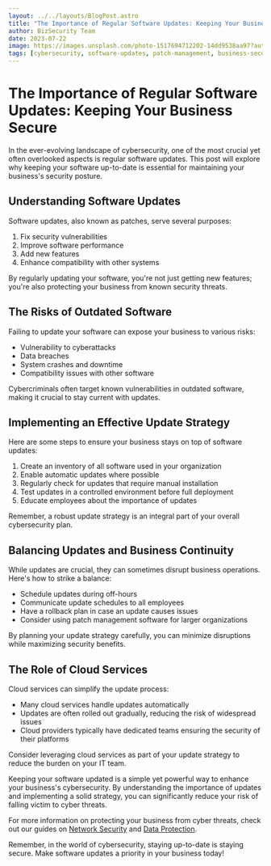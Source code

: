 ```yaml
---
layout: ../../layouts/BlogPost.astro
title: "The Importance of Regular Software Updates: Keeping Your Business Secure"
author: BizSecurity Team
date: 2023-07-22
image: https://images.unsplash.com/photo-1517694712202-14dd9538aa97?auto=format&fit=crop&q=80&w=1000&ixlib=rb-4.0.3&ixid=M3wxMjA3fDB8MHxwaG90by1wYWdlfHx8fGVufDB8fHx8fA%3D%3D
tags: [cybersecurity, software-updates, patch-management, business-security]
---
```


# The Importance of Regular Software Updates: Keeping Your Business Secure

In the ever-evolving landscape of cybersecurity, one of the most crucial yet often overlooked aspects is regular software updates. This post will explore why keeping your software up-to-date is essential for maintaining your business's security posture.

## Understanding Software Updates

Software updates, also known as patches, serve several purposes:

1. Fix security vulnerabilities
2. Improve software performance
3. Add new features
4. Enhance compatibility with other systems

By regularly updating your software, you're not just getting new features; you're also protecting your business from known security threats.

## The Risks of Outdated Software

Failing to update your software can expose your business to various risks:

- Vulnerability to cyberattacks
- Data breaches
- System crashes and downtime
- Compatibility issues with other software

Cybercriminals often target known vulnerabilities in outdated software, making it crucial to stay current with updates.

## Implementing an Effective Update Strategy

Here are some steps to ensure your business stays on top of software updates:

1. Create an inventory of all software used in your organization
2. Enable automatic updates where possible
3. Regularly check for updates that require manual installation
4. Test updates in a controlled environment before full deployment
5. Educate employees about the importance of updates

Remember, a robust update strategy is an integral part of your overall cybersecurity plan.

## Balancing Updates and Business Continuity

While updates are crucial, they can sometimes disrupt business operations. Here's how to strike a balance:

- Schedule updates during off-hours
- Communicate update schedules to all employees
- Have a rollback plan in case an update causes issues
- Consider using patch management software for larger organizations

By planning your update strategy carefully, you can minimize disruptions while maximizing security benefits.

## The Role of Cloud Services

Cloud services can simplify the update process:

- Many cloud services handle updates automatically
- Updates are often rolled out gradually, reducing the risk of widespread issues
- Cloud providers typically have dedicated teams ensuring the security of their platforms

Consider leveraging cloud services as part of your update strategy to reduce the burden on your IT team.

Keeping your software updated is a simple yet powerful way to enhance your business's cybersecurity. By understanding the importance of updates and implementing a solid strategy, you can significantly reduce your risk of falling victim to cyber threats.

For more information on protecting your business from cyber threats, check out our guides on [Network Security](/pillars/network-security) and [Data Protection](/pillars/data-protection).

Remember, in the world of cybersecurity, staying up-to-date is staying secure. Make software updates a priority in your business today!
